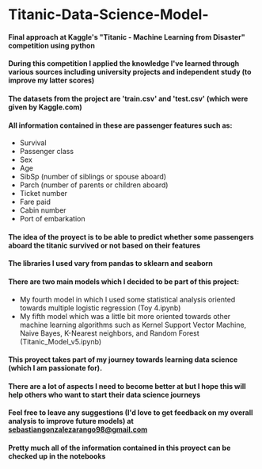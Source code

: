 # Titanic-Data-Science-Model-
#### Final approach at Kaggle's "Titanic - Machine Learning from Disaster" competition using python
#### During this competition I applied the knowledge I've learned through various sources including university projects and independent study (to improve my latter scores)
#### The datasets from the project are 'train.csv' and 'test.csv' (which were given by Kaggle.com)
#### All information contained in these are passenger features such as:
- Survival
- Passenger class
- Sex
- Age
- SibSp (number of siblings or spouse aboard)
- Parch (number of parents or children aboard)
- Ticket number
- Fare paid
- Cabin number
- Port of embarkation
#### The idea of the proyect is to be able to predict whether some passengers aboard the titanic survived or not based on their features
#### The libraries I used vary from pandas to sklearn and seaborn
#### There are two main models which I decided to be part of this project:
- My fourth model in which I used some statistical analysis oriented towards multiple logistic regression (Toy 4.ipynb)
- My fifth model which was a little bit more oriented towards other machine learning algorithms such as Kernel Support Vector Machine, Naive Bayes, K-Nearest neighbors, and Random Forest (Titanic_Model_v5.ipynb)
#### This proyect takes part of my journey towards learning data science (which I am passionate for). 
#### There are a lot of aspects I need to become better at but I hope this will help others who want to start their data science journeys
#### Feel free to leave any suggestions (I'd love to get feedback on my overall analysis to improve future models) at sebastiangonzalezarango98@gmail.com
#### Pretty much all of the information contained in this proyect can be checked up in the notebooks
